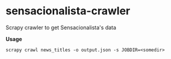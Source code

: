 # sensacionalista-crawler
Scrapy crawler to get Sensacionalista's data

**Usage**

```scrapy crawl news_titles -o output.json -s JOBDIR=<somedir>```

